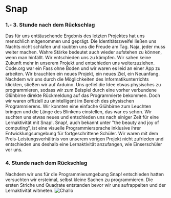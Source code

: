 # Snap

### 1.- 3. Stunde nach dem Rückschlag

Das für uns enttäuschende Ergebnis des letzten Projektes hat uns menschlich mitgenommen und geprägt. Die Identitätszweifel ließen uns Nachts nicht schlafen und raubten uns die Freude am Tag. 
Naja, jeder muss weiter machen. Wahre Stärke bedeutet auch wieder aufstehen zu können, wenn man hinfällt. 
Wir entschieden uns zu kämpfen.
Wir sahen keine Zukunft mehr in unserem Projekt und entschieden uns weiterzuziehen. Code.org war ein Fass ohne Boden und wir waren es leid an einer App zu arbeiten. Wir brauchten ein neues Projekt, ein neues Ziel, ein Neuanfang.
Nachdem wir uns durch die Möglichkeiten des Informatikunterrichts klickten, stießen wir auf Arduino. Uns gefiel die Idee etwas physisches zu programmieren, sodass wir zum Beispiel durch eine vorher verbundene Glühbirne direkte Rückmeldung auf das Programmierte bekommen. Doch wir waren offiziell zu unintelligent im Bereich des physischen Programmierens. Wir konnten eine einfache Glühbirne zum Leuchten bringen und die Länge des Blinkens einstellen, das war es schon. Wir suchten uns etwas neues und entschieden uns nach einiger Zeit für eine Lernaktivität mit Snap!.
Snap!, auch bekannt unter "the beauty and joy of computing", ist eine visuelle Programmiersprache inklusive ihrer Entwicklungsumgebung für fortgeschrittene Schüler. Wir waren mit dem Preis-Leistungsverhältnis von unserem vorigen Projekt nicht zufrieden und entschieden uns deshalb eine Lernaktivität anzufangen, wie Einserschüler vor uns. 

### 4. Stunde nach dem Rückschlag

Nachdem wir uns für die Programmierumgebung Snap! entschieden hatten versuchten wir ersteimal, selbst kleine Sachen zu programmieren. Die ersten Striche und Quadrate entstanden bevor wir uns aufrappelten und der Lernaktivität witmeten.
![Challo](https://github.com/tillcassens/Die-zwei/blob/master/bilder/lernaktivit%C3%A4t1png.png)
